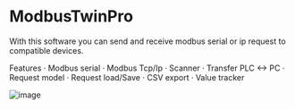 # ModbusTwinPro

With this software you can send and receive modbus serial or ip request to compatible devices.

Features
· Modbus serial
· Modbus Tcp/Ip
· Scanner
· Transfer PLC <-> PC
· Request model
· Request load/Save
· CSV export
· Value tracker

![image](https://github.com/gunayato/ModbusTwinPro/assets/100614666/cfc8139d-bf64-40f9-a23c-19d67dec2abf)
